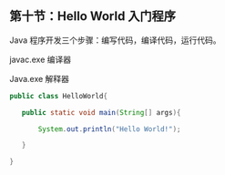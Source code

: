 ## 第十节：Hello World 入门程序

Java 程序开发三个步骤：编写代码，编译代码，运行代码。

javac.exe 编译器

Java.exe 解释器

```java
public class HelloWorld{

​	public static void main(String[] args){

​		System.out.println("Hello World!");

​	}

}
```

